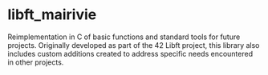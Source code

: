 # libft_mairivie
Reimplementation in C of basic functions and standard tools for future projects. Originally developed as part of the 42 Libft project, this library also includes custom additions created to address specific needs encountered in other projects.
